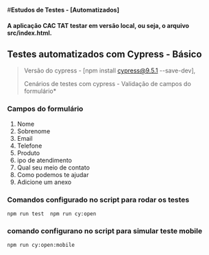 #**Estudos de Testes - [Automatizados]**

####   A aplicação CAC TAT testar em versão local, ou seja, o arquivo src/index.html.

## Testes automatizados com Cypress - Básico

> Versão do cypress - [npm install cypress@9.5.1 --save-dev],
>
> Cenários de testes com cypress - Validação de campos do formulário*

### Campos do formulário

1. Nome
2. Sobrenome
3. Email
4. Telefone
5. Produto
6. ipo de atendimento
7. Qual seu meio de contato
8. Como podemos te ajudar
9. Adicione um anexo


### Comandos configurado no script para rodar os testes
`npm run test 
npm run cy:open
`

### comando configurano no script para simular teste mobile
 `npm run cy:open:mobile`
